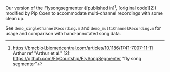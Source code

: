 Our version of the Flysongsegmenter ([published in][^1], [original code][2]) modified by Pip Coen to accommodate multi-channel recordings with some clean up. 

See `demo_singleChannelRecording.m` and `demo_multiChannelRecording.m` for usage and comparison with hand-annotated song data.



[^1]: https://bmcbiol.biomedcentral.com/articles/10.1186/1741-7007-11-11 Arthur ref "Arthur et al."
[2]: https://github.com/FlyCourtship/FlySongSegmenter "fly song segmenter"